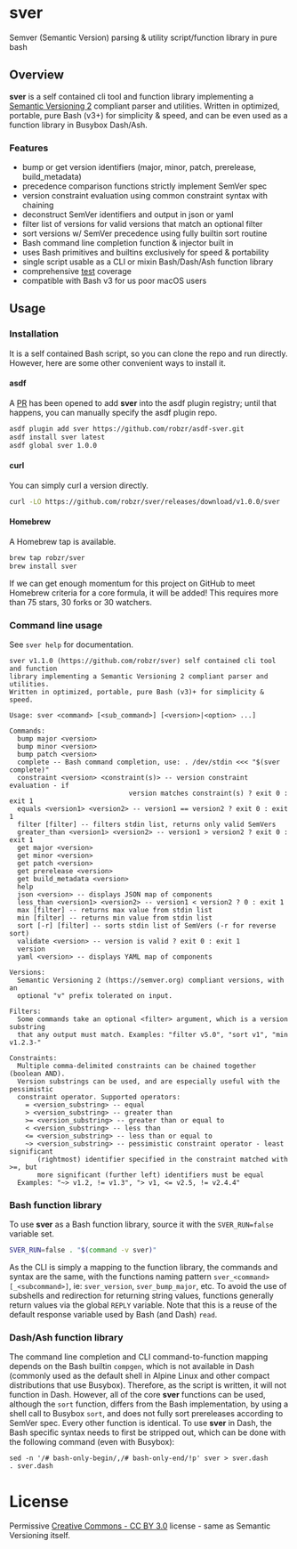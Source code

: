 # sver
Semver (Semantic Version) parsing & utility script/function library in pure bash

## Overview
**sver** is a self contained cli tool and function library implementing a
[Semantic Versioning 2](https://semver.org) compliant parser and utilities.
Written in optimized, portable, pure Bash (v3+) for simplicity & speed, and
can be even used as a function library in Busybox Dash/Ash.

### Features
- bump or get version identifiers (major, minor, patch, prerelease, build_metadata)
- precedence comparison functions strictly implement SemVer spec
- version constraint evaluation using common constraint syntax with chaining
- deconstruct SemVer identifiers and output in json or yaml
- filter list of versions for valid versions that match an optional filter
- sort versions w/ SemVer precedence using fully builtin sort routine
- Bash command line completion function & injector built in
- uses Bash primitives and builtins exclusively for speed & portability
- single script usable as a CLI or mixin Bash/Dash/Ash function library
- comprehensive [test](tests) coverage
- compatible with Bash v3 for us poor macOS users

## Usage
### Installation
It is a self contained Bash script, so you can clone the repo and run directly.
However, here are some other convenient ways to install it.

#### asdf
A [PR](https://github.com/asdf-vm/asdf-plugins/pull/965) has been opened to add **sver**
into the asdf plugin registry; until that happens, you can manually specify the asdf
plugin repo.
```bash
asdf plugin add sver https://github.com/robzr/asdf-sver.git
asdf install sver latest
asdf global sver 1.0.0
```

#### curl
You can simply curl a version directly.
```bash
curl -LO https://github.com/robzr/sver/releases/download/v1.0.0/sver
```

#### Homebrew
A Homebrew tap is available.
```bash
brew tap robzr/sver
brew install sver
```
If we can get enough momentum for this project on GitHub to meet Homebrew
criteria for a core formula, it will be added! This requires more than 75 stars,
30 forks or 30 watchers.

### Command line usage
See `sver help` for documentation.
```text
sver v1.1.0 (https://github.com/robzr/sver) self contained cli tool and function
library implementing a Semantic Versioning 2 compliant parser and utilities.
Written in optimized, portable, pure Bash (v3)+ for simplicity & speed.

Usage: sver <command> [<sub_command>] [<version>|<option> ...]

Commands:
  bump major <version>
  bump minor <version>
  bump patch <version>
  complete -- Bash command completion, use: . /dev/stdin <<< "$(sver complete)"
  constraint <version> <constraint(s)> -- version constraint evaluation - if
                              version matches constraint(s) ? exit 0 : exit 1
  equals <version1> <version2> -- version1 == version2 ? exit 0 : exit 1
  filter [filter] -- filters stdin list, returns only valid SemVers
  greater_than <version1> <version2> -- version1 > version2 ? exit 0 : exit 1
  get major <version>
  get minor <version>
  get patch <version>
  get prerelease <version>
  get build_metadata <version>
  help
  json <version> -- displays JSON map of components
  less_than <version1> <version2> -- version1 < version2 ? 0 : exit 1
  max [filter] -- returns max value from stdin list
  min [filter] -- returns min value from stdin list
  sort [-r] [filter] -- sorts stdin list of SemVers (-r for reverse sort)
  validate <version> -- version is valid ? exit 0 : exit 1
  version
  yaml <version> -- displays YAML map of components

Versions:
  Semantic Versioning 2 (https://semver.org) compliant versions, with an
  optional "v" prefix tolerated on input.

Filters:
  Some commands take an optional <filter> argument, which is a version substring
  that any output must match. Examples: "filter v5.0", "sort v1", "min v1.2.3-"

Constraints:
  Multiple comma-delimited constraints can be chained together (boolean AND).
  Version substrings can be used, and are especially useful with the pessimistic
  constraint operator. Supported operators:
    = <version_substring> -- equal
    > <version_substring> -- greater than
    >= <version_substring> -- greater than or equal to
    < <version_substring> -- less than
    <= <version_substring> -- less than or equal to
    ~> <version_substring> -- pessimistic constraint operator - least significant
       (rightmost) identifier specified in the constraint matched with >=, but
       more significant (further left) identifiers must be equal
  Examples: "~> v1.2, != v1.3", "> v1, <= v2.5, != v2.4.4"
```

### Bash function library
To use **sver** as a Bash function library, source it with the `SVER_RUN=false`
variable set.
```bash
SVER_RUN=false . "$(command -v sver)"
```
As the CLI is simply a mapping to the function library, the commands and syntax
are the same, with the functions naming pattern `sver_<command>[_<subcommand>]`,
ie: `sver_version`, `sver_bump_major`, etc. To avoid the use of subshells and 
redirection for returning string values, functions generally return values via
the global `REPLY` variable. Note that this is a reuse of the default response
variable used by Bash (and Dash) `read`.

### Dash/Ash function library
The command line completion and CLI command-to-function mapping depends on the
Bash builtin `compgen`, which is not available in Dash (commonly used as the
default shell in Alpine Linux and other compact distributions that use Busybox).
Therefore, as the script is written, it will not function in Dash. However,
all of the core **sver** functions can be used, although the `sort` function,
differs from the Bash implementation, by using a shell call to Busybox `sort`,
and does not fully sort prereleases according to SemVer spec. Every other
function is identical. To use **sver** in Dash, the Bash specific syntax needs
to first be stripped out, which can be done with the following command (even
with Busybox):
```
sed -n '/# bash-only-begin/,/# bash-only-end/!p' sver > sver.dash
. sver.dash
```

# License
Permissive [Creative Commons - CC BY 3.0](https://creativecommons.org/licenses/by/3.0/)
license - same as Semantic Versioning itself.
